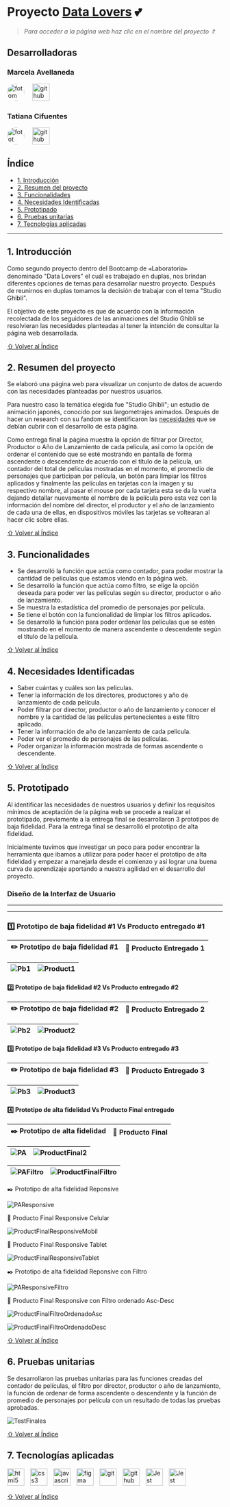 # Proyecto [Data Lovers](https://taciga30.github.io/DEV011-data-lovers/src) :two_hearts:
 > *Para acceder a la página web haz clic en el nombre del proyecto ⇑*

## Desarrolladoras 

### Marcela Avellaneda 

<style>
.foto{
    border-radius: 50%;
    transition: 0.5s;
    object-fit: cover;
    margin-right: 3% 
}
.foto:hover{
    transform: scale(2.5);
}
.icono{
    transition: 0.5s;
    object-fit: cover;
    margin-right: 2%
}
.icono:hover{
    transform: scale(2);
}
</style> 
<img class="foto" src="https://avatars.githubusercontent.com/u/142236935?v=4" alt="fotom" width="40" height="40"/>
<a href="https://github.com/marcescala" target="_blank" rel="noreferrer"> <img src="https://upload.wikimedia.org/wikipedia/commons/a/ae/Github-desktop-logo-symbol.svg" alt="github" width="40" height="40"/> </a> 

### Tatiana Cifuentes 

<img class="foto" src="https://avatars.githubusercontent.com/u/113222501?v=4" alt="fotot" width="40" height="40"/>
<a href="https://github.com/taciga30" target="_blank" rel="noreferrer"> <img src="https://upload.wikimedia.org/wikipedia/commons/a/ae/Github-desktop-logo-symbol.svg" alt="github" width="40" height="40"/> </a>


## Índice

* [1. Introducción](#1-introducción)
* [2. Resumen del proyecto](#2-resumen-del-proyecto)
* [3. Funcionalidades](#3-funcionalidades)
* [4. Necesidades Identificadas](#4-necesidades-identificadas)
* [5. Prototipado](#5-prototipado)
* [6. Pruebas unitarias](#6-pruebas-unitarias)
* [7. Tecnologías aplicadas](#7-tecnologías-aplicadas)

***
## 1. Introducción

Como segundo proyecto dentro del Bootcamp de ⪡Laboratoria⪢ denominado "Data Lovers" el cuál es trabajado en duplas, nos brindan diferentes opciones de temas para desarrollar nuestro proyecto. Después de reunirnos en duplas tomamos la decisión de trabajar con el tema "Studio Ghibli".

El objetivo de este proyecto es que de acuerdo con la información recolectada de los seguidores de las animaciones del Studio Ghibli se resolvieran las necesidades planteadas al tener la intención de consultar la página web desarrollada.

[⇧ Volver al Índice](#índice)

## 2. Resumen del proyecto

Se elaboró una página web para visualizar un conjunto de datos de acuerdo con las necesidades planteadas por nuestros usuarios. 

Para nuestro caso la temática elegida fue "Studio Ghibli"; un estudio de animación japonés, conocido por sus largometrajes animados. Después de hacer un research con su fandom se identificaron las [necesidades](#4-Necesidades-Identificadas) que se debían cubrir con el desarrollo de esta página.

Como entrega final la página muestra la opción de filtrar por Director, Productor o Año de Lanzamiento de cada película, así como la opción de ordenar el contenido que se esté mostrando en pantalla de forma ascendente o descendente de acuerdo con el título de la película, un contador del total de películas mostradas en el momento, el promedio de personajes que participan por película, un botón para limpiar los filtros aplicados y finalmente las películas en tarjetas con la imagen y su respectivo nombre, al pasar el mouse por cada tarjeta esta se da la vuelta dejando detallar nuevamente el nombre de la película pero esta vez con la información del nombre del director, el productor y el año de lanzamiento de cada una de ellas, en dispositivos móviles las tarjetas se voltearan al hacer clic sobre ellas.

[⇧ Volver al Índice](#índice)

## 3. Funcionalidades

* Se desarrolló la función que actúa como contador, para poder mostrar la cantidad de películas que estamos viendo en la página web.
* Se desarrolló la función que actúa como filtro, se elige la opción deseada para poder ver las películas según su director, productor o año de lanzamiento. 
* Se muestra la estadística del promedio de personajes por película.
* Se tiene el botón con la funcionalidad de limpiar los filtros aplicados.
* Se desarrolló la función para poder ordenar las películas que se estén mostrando en el momento de manera ascendente o descendente según el título de la película.

[⇧ Volver al Índice](#índice)

## 4. Necesidades Identificadas

* Saber cuántas y cuáles son las películas.
* Tener la información de los directores, productores y año de lanzamiento de cada película.
* Poder filtrar por director, productor o año de lanzamiento y conocer el nombre y la cantidad de las películas pertenecientes a este filtro aplicado.
* Tener la información de año de lanzamiento de cada película.
* Poder ver el promedio de personajes de las películas.
* Poder organizar la información mostrada de formas ascendente o descendente.

[⇧ Volver al Índice](#índice)

## 5. Prototipado

Al identificar las necesidades de nuestros usuarios y definir los requisitos mínimos de aceptación de la página web se procede a realizar el prototipado, previamente a la entrega final se desarrollaron 3 prototipos de baja fidelidad. Para la entrega final se desarrolló el prototipo de alta fidelidad.

Inicialmente tuvimos que investigar un poco para poder encontrar la herramienta que ibamos a utilizar para poder hacer el prototipo de alta fidelidad y empezar a manejarla desde el comienzo y así lograr una buena curva de aprendizaje aportando a nuestra agilidad en el desarrollo del proyecto.

### Diseño de la Interfaz de Usuario

<hr><hr>

### :one: Prototipo de baja fidelidad #1 Vs Producto entregado #1

|:pencil2: Prototipo de baja fidelidad #1 | :triangular_flag_on_post: Producto Entregado 1 |
| --- | --- |

| ![Pb1](/src/images/Pb1.png) | ![Product1](/src/images/Product1.png) |
| --- | --- |

#### :two: Prototipo de baja fidelidad #2 Vs Producto entregado #2

| :pencil2: Prototipo de baja fidelidad #2 | :triangular_flag_on_post: Producto Entregado 2 |
| --- | --- |

| ![Pb2](/src/images/Pb2.png) | ![Product2](/src/images/Product2.png)
| --- | --- | 

#### :three: Prototipo de baja fidelidad #3 Vs Producto entregado #3

| :pencil2: Prototipo de baja fidelidad #3 | :triangular_flag_on_post: Producto Entregado 3
| --- | --- |

| ![Pb3](/src/images/Pb3.png) | ![Product3](/src/images/Product3.png) |
| --- | --- |

#### :four: Prototipo de alta fidelidad Vs Producto Final entregado 

| :black_nib: Prototipo de alta fidelidad | :checkered_flag: Producto Final |
| --- | --- |

| ![PA](/src/images/PA.png) | ![ProductFinal2](/src/images/ProductFinal2.png) |
| --- | --- |

| ![PAFiltro](/src/images/PAFiltro.png) | ![ProductFinalFiltro](/src/images/ProductFinalFiltro.png) | 
| --- | --- |

:black_nib: Prototipo de alta fidelidad Reponsive 

![PAResponsive](/src/images/PAResponsive.png)

:checkered_flag: Producto Final Responsive Celular 

![ProductFinalResponsiveMobil](/src/images/ProductFinalResponsiveMobil.png)

:checkered_flag: Producto Final Responsive Tablet

![ProductFinalResponsiveTablet](/src/images/ProductFinalResponsiveTablet.png)

:black_nib: Prototipo de alta fidelidad Reponsive con Filtro

![PAResponsiveFiltro](/src/images/PAResponsiveFiltro.png)

:checkered_flag: Producto Final Responsive con Filtro ordenado Asc-Desc

![ProductFinalFiltroOrdenadoAsc](/src/images/ProductFinalFiltroOrdenAsc.png)

![ProductFinalFiltroOrdenadoDesc](/src/images/ProductFinalFiltroOrdenDesc.png)

[⇧ Volver al Índice](#índice)

## 6. Pruebas unitarias

Se desarrollaron las pruebas unitarias para las funciones creadas del contador de películas, el filtro por director, productor o año de lanzamiento, la función de ordenar de forma ascendente o descendente y la función de promedio de personajes por película con un resultado de todas las pruebas aprobadas.

![TestFinales](/src/images/TestFinales.png)

[⇧ Volver al Índice](#índice)

## 7. Tecnologías aplicadas

<img class="icono" src="https://raw.githubusercontent.com/devicons/devicon/master/icons/html5/html5-original-wordmark.svg" alt="html5" width="40" height="40"/> <img class="icono" src="https://raw.githubusercontent.com/devicons/devicon/master/icons/css3/css3-original-wordmark.svg" alt="css3" width="40" height="40"/> <img class="icono" src="https://raw.githubusercontent.com/devicons/devicon/master/icons/javascript/javascript-original.svg" alt="javascript" width="40" height="40"/> <img class="icono" src="https://www.vectorlogo.zone/logos/figma/figma-icon.svg" alt="figma" width="40" height="40"/> <img class="icono" src="https://www.vectorlogo.zone/logos/git-scm/git-scm-icon.svg" alt="git" width="40" height="40"/> <img class="icono" src="https://upload.wikimedia.org/wikipedia/commons/a/ae/Github-desktop-logo-symbol.svg" alt="github" width="40" height="40"/> <img class="icono" src="https://cdn.freebiesupply.com/logos/large/2x/jest-logo-png-transparent.png" alt="Jest" width="40" height="40"/>
<img class="icono" src="https://cdn.freebiesupply.com/logos/large/2x/nodejs-icon-logo-png-transparent.png" alt="Jest" width="40" height="40"/>

[⇧ Volver al Índice](#índice)

